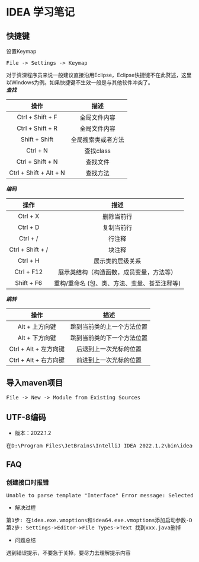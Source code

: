 # IDEA 学习笔记

## 快捷键
设置Keymap
<pre>
File -> Settings -> Keymap
</pre>
对于资深程序员来说一般建议直接沿用Eclipse，Eclipse快捷键不在此赘述，这里以Windows为例。如果快捷键不生效一般是与其他软件冲突了。<br>
***查找***

| **操作** | **描述** |
| :---: | :---: |
| Ctrl + Shift + F | 全局文件内容 |
| Ctrl + Shift + R | 全局文件内容 |
| Shift + Shift | 全局搜索类或者方法 |
| Ctrl + N | 查找class |
| Ctrl + Shift + N | 查找文件 |
| Ctrl + Shift + Alt + N | 查找方法 |

***编码***

| **操作** | **描述** |
| :---: | :---: |
| Ctrl + X | 删除当前行 |
| Ctrl + D | 复制当前行 |
| Ctrl + / | 行注释 |
| Ctrl + Shift + / | 块注释 |
| Ctrl + H | 展示类的层级关系 |
| Ctrl + F12 | 展示类结构（构造函数，成员变量，方法等） |
| Shift + F6 | 重构/重命名 (包、类、方法、变量、甚至注释等) |

***跳转***

| **操作** | **描述** |
| :---: | :---: |
| Alt + 上方向键 | 跳到当前类的上一个方法位置 |
| Alt + 下方向键 | 跳到当前类的下一个方法位置 |
| Ctrl + Alt + 左方向键 | 后退到上一次光标的位置 |
| Ctrl + Alt + 右方向键 | 前进到上一次光标的位置 |


## 导入maven项目
<pre>
File -> New -> Module from Existing Sources
</pre>

## UTF-8编码
* 版本：2022.1.2
<pre>
在D:\Program Files\JetBrains\IntelliJ IDEA 2022.1.2\bin\idea64.exe.vmoptions 添加启动参数 -Dfile.encoding=UTF-8
</pre>

## FAQ
### 创建接口时报错
<pre>
Unable to parse template "Interface" Error message: Selected class file name 'xxx.java' mapped to not java file type 'Files supported via TextMate bundles'
</pre>
* 解决过程
<pre>
第1步: 在idea.exe.vmoptions和idea64.exe.vmoptions添加启动参数-Djdk.util.zip.ensureTrailingSlash=false，然后重启
第2步: Settings->Editor->File Types->Text 找到xxx.java删掉
</pre>
* 问题总结 
<pre>
遇到错误提示，不要急于关掉，要尽力去理解提示内容
</pre>